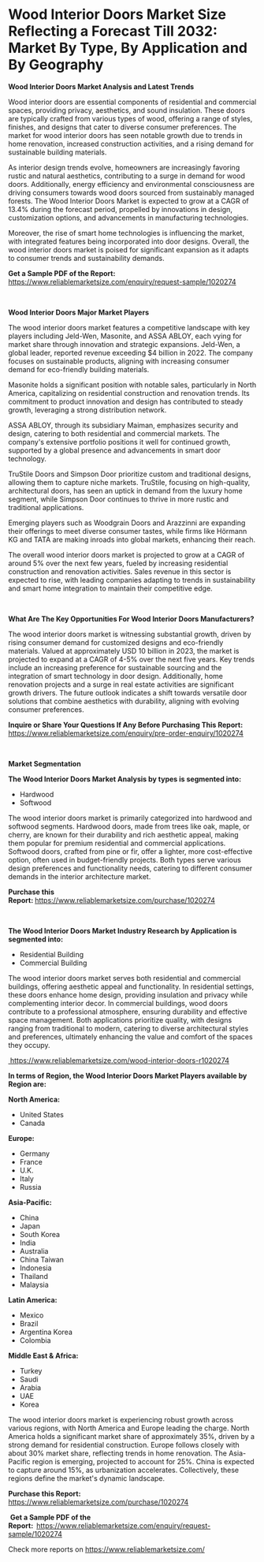 <p><h1>Wood Interior Doors Market Size Reflecting a Forecast Till 2032: Market By Type, By Application and By Geography</h1></p><p><strong>Wood Interior Doors Market Analysis and Latest Trends</strong></p>
<p><p>Wood interior doors are essential components of residential and commercial spaces, providing privacy, aesthetics, and sound insulation. These doors are typically crafted from various types of wood, offering a range of styles, finishes, and designs that cater to diverse consumer preferences. The market for wood interior doors has seen notable growth due to trends in home renovation, increased construction activities, and a rising demand for sustainable building materials.</p><p>As interior design trends evolve, homeowners are increasingly favoring rustic and natural aesthetics, contributing to a surge in demand for wood doors. Additionally, energy efficiency and environmental consciousness are driving consumers towards wood doors sourced from sustainably managed forests. The Wood Interior Doors Market is expected to grow at a CAGR of 13.4% during the forecast period, propelled by innovations in design, customization options, and advancements in manufacturing technologies.</p><p>Moreover, the rise of smart home technologies is influencing the market, with integrated features being incorporated into door designs. Overall, the wood interior doors market is poised for significant expansion as it adapts to consumer trends and sustainability demands.</p></p>
<p><strong>Get a Sample PDF of the Report:&nbsp;</strong> <a href="https://www.reliablemarketsize.com/enquiry/request-sample/1020274?utm_campaign=1995&utm_medium=2&utm_source=Github&utm_content=ia&utm_term=08022025&utm_id=wood-interior-doors">https://www.reliablemarketsize.com/enquiry/request-sample/1020274</a></p>
<p>&nbsp;</p>
<p><strong>Wood Interior Doors Major Market Players</strong></p>
<p><p>The wood interior doors market features a competitive landscape with key players including Jeld-Wen, Masonite, and ASSA ABLOY, each vying for market share through innovation and strategic expansions. Jeld-Wen, a global leader, reported revenue exceeding $4 billion in 2022. The company focuses on sustainable products, aligning with increasing consumer demand for eco-friendly building materials.</p><p>Masonite holds a significant position with notable sales, particularly in North America, capitalizing on residential construction and renovation trends. Its commitment to product innovation and design has contributed to steady growth, leveraging a strong distribution network.</p><p>ASSA ABLOY, through its subsidiary Maiman, emphasizes security and design, catering to both residential and commercial markets. The company's extensive portfolio positions it well for continued growth, supported by a global presence and advancements in smart door technology.</p><p>TruStile Doors and Simpson Door prioritize custom and traditional designs, allowing them to capture niche markets. TruStile, focusing on high-quality, architectural doors, has seen an uptick in demand from the luxury home segment, while Simpson Door continues to thrive in more rustic and traditional applications. </p><p>Emerging players such as Woodgrain Doors and Arazzinni are expanding their offerings to meet diverse consumer tastes, while firms like Hörmann KG and TATA are making inroads into global markets, enhancing their reach.</p><p>The overall wood interior doors market is projected to grow at a CAGR of around 5% over the next few years, fueled by increasing residential construction and renovation activities. Sales revenue in this sector is expected to rise, with leading companies adapting to trends in sustainability and smart home integration to maintain their competitive edge.</p></p>
<p>&nbsp;</p>
<p><strong>What Are The Key Opportunities For Wood Interior Doors Manufacturers?</strong></p>
<p><p>The wood interior doors market is witnessing substantial growth, driven by rising consumer demand for customized designs and eco-friendly materials. Valued at approximately USD 10 billion in 2023, the market is projected to expand at a CAGR of 4-5% over the next five years. Key trends include an increasing preference for sustainable sourcing and the integration of smart technology in door design. Additionally, home renovation projects and a surge in real estate activities are significant growth drivers. The future outlook indicates a shift towards versatile door solutions that combine aesthetics with durability, aligning with evolving consumer preferences.</p></p>
<p><strong>Inquire or Share Your Questions If Any Before Purchasing This Report:</strong> <a href="https://www.reliablemarketsize.com/enquiry/pre-order-enquiry/1020274?utm_campaign=1995&utm_medium=2&utm_source=Github&utm_content=ia&utm_term=08022025&utm_id=wood-interior-doors">https://www.reliablemarketsize.com/enquiry/pre-order-enquiry/1020274</a></p>
<p>&nbsp;</p>
<p><strong>Market Segmentation</strong></p>
<p><strong>The Wood Interior Doors Market Analysis by types is segmented into:</strong></p>
<p><ul><li>Hardwood</li><li>Softwood</li></ul></p>
<p><p>The wood interior doors market is primarily categorized into hardwood and softwood segments. Hardwood doors, made from trees like oak, maple, or cherry, are known for their durability and rich aesthetic appeal, making them popular for premium residential and commercial applications. Softwood doors, crafted from pine or fir, offer a lighter, more cost-effective option, often used in budget-friendly projects. Both types serve various design preferences and functionality needs, catering to different consumer demands in the interior architecture market.</p></p>
<p><strong>Purchase this Report:&nbsp;</strong><a href="https://www.reliablemarketsize.com/purchase/1020274?utm_campaign=1995&utm_medium=2&utm_source=Github&utm_content=ia&utm_term=08022025&utm_id=wood-interior-doors">https://www.reliablemarketsize.com/purchase/1020274</a></p>
<p>&nbsp;</p>
<p><strong>The Wood Interior Doors Market Industry Research by Application is segmented into:</strong></p>
<p><ul><li>Residential Building</li><li>Commercial Building</li></ul></p>
<p><p>The wood interior doors market serves both residential and commercial buildings, offering aesthetic appeal and functionality. In residential settings, these doors enhance home design, providing insulation and privacy while complementing interior decor. In commercial buildings, wood doors contribute to a professional atmosphere, ensuring durability and effective space management. Both applications prioritize quality, with designs ranging from traditional to modern, catering to diverse architectural styles and preferences, ultimately enhancing the value and comfort of the spaces they occupy.</p></p>
<p><a href="https://www.reliablemarketsize.com/wood-interior-doors-r1020274?utm_campaign=1995&utm_medium=2&utm_source=Github&utm_content=ia&utm_term=08022025&utm_id=wood-interior-doors">&nbsp;https://www.reliablemarketsize.com/wood-interior-doors-r1020274</a></p>
<p><strong>In terms of Region, the Wood Interior Doors Market Players available by Region are:</strong></p>
<p>
    <p> <strong> North America: </strong>
        <ul>
            <li>United States</li>
            <li>Canada</li>
        </ul>
        </p> 
    <p> <strong> Europe: </strong>
        <ul>
            <li>Germany</li>
            <li>France</li>
            <li>U.K.</li>
            <li>Italy</li>
            <li>Russia</li>
        </ul>
        </p> 
    <p> <strong> Asia-Pacific: </strong>
        <ul>
            <li>China</li>
            <li>Japan</li>
            <li>South Korea</li>
            <li>India</li>
            <li>Australia</li>
            <li>China Taiwan</li>
            <li>Indonesia</li>
            <li>Thailand</li>
            <li>Malaysia</li>
        </ul>
        </p> 
    <p> <strong> Latin America: </strong>
        <ul>
            <li>Mexico</li>
            <li>Brazil</li>
            <li>Argentina Korea</li>
            <li>Colombia</li>
        </ul>
        </p> 
    <p> <strong> Middle East & Africa: </strong>
        <ul>
            <li>Turkey</li>
            <li>Saudi</li>
            <li>Arabia</li>
            <li>UAE</li>
            <li>Korea</li>
        </ul>
    </p>
    </p>
<p><p>The wood interior doors market is experiencing robust growth across various regions, with North America and Europe leading the charge. North America holds a significant market share of approximately 35%, driven by a strong demand for residential construction. Europe follows closely with about 30% market share, reflecting trends in home renovation. The Asia-Pacific region is emerging, projected to account for 25%. China is expected to capture around 15%, as urbanization accelerates. Collectively, these regions define the market's dynamic landscape.</p></p>
<p><strong>Purchase this Report: </strong><a href="https://www.reliablemarketsize.com/purchase/1020274?utm_campaign=1995&utm_medium=2&utm_source=Github&utm_content=ia&utm_term=08022025&utm_id=wood-interior-doors">https://www.reliablemarketsize.com/purchase/1020274</a></p>
<p>&nbsp;<strong>Get a Sample PDF of the Report:&nbsp;&nbsp;</strong><a href="https://www.reliablemarketsize.com/enquiry/request-sample/1020274?utm_campaign=1995&utm_medium=2&utm_source=Github&utm_content=ia&utm_term=08022025&utm_id=wood-interior-doors">https://www.reliablemarketsize.com/enquiry/request-sample/1020274</a></p>
<p><strong></strong></p>
<p>Check more reports on <a href="https://www.reliablemarketsize.com/?utm_campaign=1995&utm_medium=2&utm_source=Github&utm_content=ia&utm_term=08022025&utm_id=wood-interior-doors">https://www.reliablemarketsize.com/</a></p>